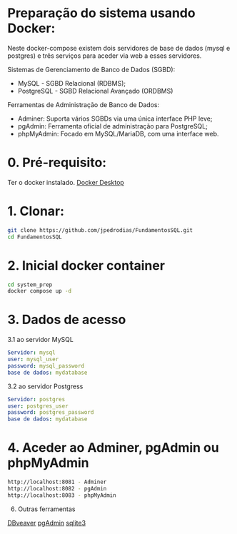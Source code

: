 # Preparação do sistema usando Docker:
Neste docker-compose existem dois servidores de base de dados (mysql e postgres) e três serviços para aceder via web a esses servidores.



Sistemas de Gerenciamento de Banco de Dados (SGBD):
- MySQL	- SGBD Relacional (RDBMS);
- PostgreSQL - SGBD Relacional Avançado (ORDBMS)

Ferramentas de Administração de Banco de Dados:
- Adminer: Suporta vários SGBDs via uma única interface PHP leve;
- pgAdmin: Ferramenta oficial de administração para PostgreSQL;
- phpMyAdmin: Focado em MySQL/MariaDB, com uma interface web.



# 0. Pré-requisito:
Ter o docker instalado.
[Docker Desktop](https://www.docker.com/get-started/)


# 1. Clonar:
```bash
git clone https://github.com/jpedrodias/FundamentosSQL.git
cd FundamentosSQL
```


# 2. Inicial docker container
```bash
cd system_prep
docker compose up -d
```


# 3. Dados de acesso
3.1 ao servidor MySQL  
```yml
Servidor: mysql
user: mysql_user
password: mysql_password
base de dados: mydatabase
```


3.2 ao servidor Postgress  
```yml
Servidor: postgres
user: postgres_user
password: postgres_password
base de dados: mydatabase
```


# 4. Aceder ao Adminer, pgAdmin ou phpMyAdmin
```bash
http://localhost:8081 - Adminer
http://localhost:8082 - pgAdmin
http://localhost:8083 - phpMyAdmin
```


6. Outras ferramentas

[DBveaver](https://dbeaver.io/download/)
[pgAdmin](https://www.pgadmin.org/download/)
[sqlite3](https://www.sqlite.org/download.html)
